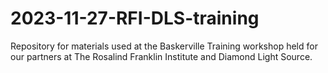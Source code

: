 # 2023-11-27-RFI-DLS-training
Repository for materials used at the Baskerville Training workshop held for our partners at The Rosalind Franklin Institute and Diamond Light Source.
